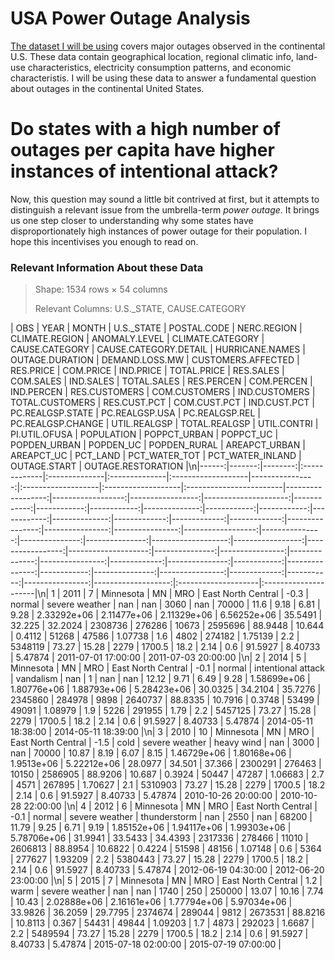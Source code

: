 # USA Power Outage Analysis
[The dataset I will be using](https://engineering.purdue.edu/LASCI/research-data/outages/outagerisks) covers major outages observed in the continental U.S. These data contain geographical location, regional climatic info, land-use characteristics, electricity consumption patterns, and economic characteristis. I will be using these data to answer a fundamental question about outages in the continental United States. 
# Do states with a high number of outages per capita have higher instances of intentional attack?
Now, this question may sound a little bit contrived at first, but it attempts to distinguish a relevant issue from the umbrella-term *power outage*. It brings us one step closer to understanding why some states have disproportionately high instances of power outage for their population. I hope this incentivises you enough to read on.
### Relevant Information About these Data
>
> Shape: 1534 rows × 54 columns
>
> Relevant Columns: U.S._STATE, CAUSE.CATEGORY
>

|   OBS |   YEAR |   MONTH | U.S._STATE   | POSTAL.CODE   | NERC.REGION   | CLIMATE.REGION     |   ANOMALY.LEVEL | CLIMATE.CATEGORY   | CAUSE.CATEGORY     | CAUSE.CATEGORY.DETAIL   |   HURRICANE.NAMES |   OUTAGE.DURATION |   DEMAND.LOSS.MW |   CUSTOMERS.AFFECTED |   RES.PRICE |   COM.PRICE |   IND.PRICE |   TOTAL.PRICE |   RES.SALES |   COM.SALES |   IND.SALES |   TOTAL.SALES |   RES.PERCEN |   COM.PERCEN |   IND.PERCEN |   RES.CUSTOMERS |   COM.CUSTOMERS |   IND.CUSTOMERS |   TOTAL.CUSTOMERS |   RES.CUST.PCT |   COM.CUST.PCT |   IND.CUST.PCT |   PC.REALGSP.STATE |   PC.REALGSP.USA |   PC.REALGSP.REL |   PC.REALGSP.CHANGE |   UTIL.REALGSP |   TOTAL.REALGSP |   UTIL.CONTRI |   PI.UTIL.OFUSA |   POPULATION |   POPPCT_URBAN |   POPPCT_UC |   POPDEN_URBAN |   POPDEN_UC |   POPDEN_RURAL |   AREAPCT_URBAN |   AREAPCT_UC |   PCT_LAND |   PCT_WATER_TOT |   PCT_WATER_INLAND | OUTAGE.START        | OUTAGE.RESTORATION   |\n|------:|-------:|--------:|:-------------|:--------------|:--------------|:-------------------|----------------:|:-------------------|:-------------------|:------------------------|------------------:|------------------:|-----------------:|---------------------:|------------:|------------:|------------:|--------------:|------------:|------------:|------------:|--------------:|-------------:|-------------:|-------------:|----------------:|----------------:|----------------:|------------------:|---------------:|---------------:|---------------:|-------------------:|-----------------:|-----------------:|--------------------:|---------------:|----------------:|--------------:|----------------:|-------------:|---------------:|------------:|---------------:|------------:|---------------:|----------------:|-------------:|-----------:|----------------:|-------------------:|:--------------------|:---------------------|\n|     1 |   2011 |       7 | Minnesota    | MN            | MRO           | East North Central |            -0.3 | normal             | severe weather     | nan                     |               nan |              3060 |              nan |                70000 |       11.6  |        9.18 |        6.81 |          9.28 | 2.33292e+06 | 2.11477e+06 | 2.11329e+06 |   6.56252e+06 |      35.5491 |      32.225  |      32.2024 |         2308736 |          276286 |           10673 |           2595696 |        88.9448 |        10.644  |         0.4112 |              51268 |            47586 |          1.07738 |                 1.6 |           4802 |          274182 |       1.75139 |             2.2 |      5348119 |          73.27 |       15.28 |           2279 |      1700.5 |           18.2 |            2.14 |          0.6 |    91.5927 |         8.40733 |            5.47874 | 2011-07-01 17:00:00 | 2011-07-03 20:00:00  |\n|     2 |   2014 |       5 | Minnesota    | MN            | MRO           | East North Central |            -0.1 | normal             | intentional attack | vandalism               |               nan |                 1 |              nan |                  nan |       12.12 |        9.71 |        6.49 |          9.28 | 1.58699e+06 | 1.80776e+06 | 1.88793e+06 |   5.28423e+06 |      30.0325 |      34.2104 |      35.7276 |         2345860 |          284978 |            9898 |           2640737 |        88.8335 |        10.7916 |         0.3748 |              53499 |            49091 |          1.08979 |                 1.9 |           5226 |          291955 |       1.79    |             2.2 |      5457125 |          73.27 |       15.28 |           2279 |      1700.5 |           18.2 |            2.14 |          0.6 |    91.5927 |         8.40733 |            5.47874 | 2014-05-11 18:38:00 | 2014-05-11 18:39:00  |\n|     3 |   2010 |      10 | Minnesota    | MN            | MRO           | East North Central |            -1.5 | cold               | severe weather     | heavy wind              |               nan |              3000 |              nan |                70000 |       10.87 |        8.19 |        6.07 |          8.15 | 1.46729e+06 | 1.80168e+06 | 1.9513e+06  |   5.22212e+06 |      28.0977 |      34.501  |      37.366  |         2300291 |          276463 |           10150 |           2586905 |        88.9206 |        10.687  |         0.3924 |              50447 |            47287 |          1.06683 |                 2.7 |           4571 |          267895 |       1.70627 |             2.1 |      5310903 |          73.27 |       15.28 |           2279 |      1700.5 |           18.2 |            2.14 |          0.6 |    91.5927 |         8.40733 |            5.47874 | 2010-10-26 20:00:00 | 2010-10-28 22:00:00  |\n|     4 |   2012 |       6 | Minnesota    | MN            | MRO           | East North Central |            -0.1 | normal             | severe weather     | thunderstorm            |               nan |              2550 |              nan |                68200 |       11.79 |        9.25 |        6.71 |          9.19 | 1.85152e+06 | 1.94117e+06 | 1.99303e+06 |   5.78706e+06 |      31.9941 |      33.5433 |      34.4393 |         2317336 |          278466 |           11010 |           2606813 |        88.8954 |        10.6822 |         0.4224 |              51598 |            48156 |          1.07148 |                 0.6 |           5364 |          277627 |       1.93209 |             2.2 |      5380443 |          73.27 |       15.28 |           2279 |      1700.5 |           18.2 |            2.14 |          0.6 |    91.5927 |         8.40733 |            5.47874 | 2012-06-19 04:30:00 | 2012-06-20 23:00:00  |\n|     5 |   2015 |       7 | Minnesota    | MN            | MRO           | East North Central |             1.2 | warm               | severe weather     | nan                     |               nan |              1740 |              250 |               250000 |       13.07 |       10.16 |        7.74 |         10.43 | 2.02888e+06 | 2.16161e+06 | 1.77794e+06 |   5.97034e+06 |      33.9826 |      36.2059 |      29.7795 |         2374674 |          289044 |            9812 |           2673531 |        88.8216 |        10.8113 |         0.367  |              54431 |            49844 |          1.09203 |                 1.7 |           4873 |          292023 |       1.6687  |             2.2 |      5489594 |          73.27 |       15.28 |           2279 |      1700.5 |           18.2 |            2.14 |          0.6 |    91.5927 |         8.40733 |            5.47874 | 2015-07-18 02:00:00 | 2015-07-19 07:00:00  |